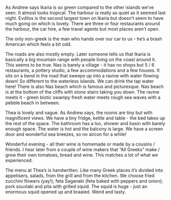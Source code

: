 As Andrew says Ikaria is so green compared to the other islands we’ve seen. It almost looks tropical. The harbour is really as quiet as it seemed last night. Evdilos is the second largest town on Ikaria but doesn’t seem to have much going on which is lovely. There are three or four restaurants around the harbour, the car hire, a few travel agents but most places aren’t open.

The only non-greek is the man who hands over our car to us - he’s a brash American which feels a bit odd.

The roads are also mostly empty. Later someone tells us that Ikaria is basically a big mountain range with people living on the coast around it. This seems to be true. Nas is barely a village - it has no shops but 5 / 6 restaurants, a pottery studio, a few accommodations and a few houses. It sits on a bend in the road that sweeps up into a ravine with water flowing down! So different to the waterless islands. We can drink the tap water here! There is also Nas beach which is famous and picturesque. Nas beach is at the bottom of the cliffs with stone stairs taking you down. The ravine meets it - green biotic swampy fresh water meets rough sea waves with a pebble beach in between.

Thea is lovely and vague. As Andrew says, the rooms are tiny but with magnificent views. We have a tiny fridge, kettle and table - the bed takes up the rest of the space. The bathroom has a loo, shower and basin with barely enough space. The water is hot and the balcony is large. We have a screen door and wonderful sea breezes, so no aircon for a while!

Wonderful evening - all their wine is homemade or made by a cousins / friends. I hear later from a couple of wine makers that “All Greeks” make / grow their own tomatoes, bread and wine. This matches a lot of what we experienced.

The menu at Thea’s is handwritten. Like many Greek places it’s divided into appetisers, salads, from the grill and from the kitchen. We choose fried zucchini flowers (yay!); feta Saganaki (feta baked with peppers and onion); pork souvlaki and pita with grilled squid. The squid is huge - just an enormous squid opened up and braaied. Weird and tasty.
